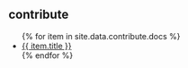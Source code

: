 <h2>contribute</h2>
<ul>{% for item in site.data.contribute.docs %}
<li><a href='{{ item.url }}'>{{ item.title }}</a></li>
{% endfor %}</ul>
